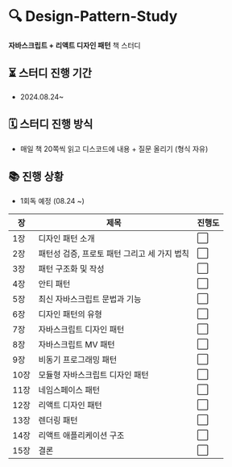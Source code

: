 # 🔍 Design-Pattern-Study
**자바스크립트 + 리액트 디자인 패턴** 책 스터디

## ⏳ 스터디 진행 기간
- 2024.08.24~

## 🗓️ 스터디 진행 방식
- 매일 책 20쪽씩 읽고 디스코드에 내용 + 질문 올리기 (형식 자유)

## 📚 진행 상황
- 1회독 예정 (08.24 ~)

| 장 | 제목 | 진행도                |
|------|-------|--------------------|
| 1장 | 디자인 패턴 소개 | :white_large_square: |
| 2장 | 패턴성 검증, 프로토 패턴 그리고 세 가지 법칙 | :white_large_square: |
| 3장 | 패턴 구조화 및 작성 | :white_large_square: |
| 4장 | 안티 패턴 | :white_large_square: |
| 5장 | 최신 자바스크립트 문법과 기능 | :white_large_square: |
| 6장 | 디자인 패턴의 유형 | :white_large_square: |
| 7장 | 자바스크립트 디자인 패턴 | :white_large_square: |
| 8장 | 자바스크립트 MV 패턴 | :white_large_square: |
| 9장 | 비동기 프로그래밍 패턴 | :white_large_square: |
| 10장 | 모듈형 자바스크립트 디자인 패턴 | :white_large_square: |
| 11장 | 네임스페이스 패턴 | :white_large_square: |
| 12장 | 리액트 디자인 패턴 | :white_large_square: |
| 13장 | 렌더링 패턴 | :white_large_square: |
| 14장 | 리액트 애플리케이션 구조 | :white_large_square: |
| 15장 | 결론 | :white_large_square: |

